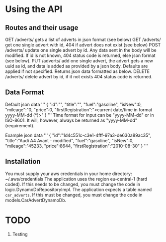 # Using the API

## Routes and their usage
GET     /adverts/            gets a list of adverts in json format (see below)
GET     /adverts/<id>        get one single advert with id, 404 if advert does not exist (see below)
POST    /adverts/<id>        update one single advert by id. Any data sent in the body will be modified. 
                             If id is not known, 404 status code is returned, else json format (see below).
PUT     /adverts/            add one single advert, the advert gets a new uuid as id, and data is added as provided
                             by a json body. Defaults are applied if not specified. Returns json data formatted as below.
DELETE  /adverts/            delete advert by id, if it not exists 404 status code is returned.

## Data Format
Default json data
'''
{
  "id":"<generated uuid>",
  "title":"",
  "fuel":"gasoline",
  "isNew":0,
  "mileage":"0,
  "price":0,
  "firstRegistration":"<current date/time in format yyyy-MM-dd (*)>"
}
'''
Time format for input can be "yyyy-MM-dd" or in ISO-8601. It will, however, always be returned as "yyyy-MM-dd" (requirement).


Example json data
'''
{
  "id":"1d4c551c-c3e1-4fff-97a3-de630a89ac35",
  "title":"Audi A4 Avant - modified",
  "fuel":"gasoline",
  "isNew":0,
  "mileage":"45233,
  "price":8644,
  "firstRegistration":"2010-08-30"
}
'''
 

## Installation
You must supply your aws credentials in your home directory:
~/.aws/credentials
The application uses the region eu-central-1 (hard coded). If this needs to be changed, you must change the code in 
logic.DynamoDbRepositoryImpl. 
The application expects a table named `car_adverts`. If this must be changed, you must change the code in 
models.CarAdvertDynamoDb.

# TODO

1. Testing